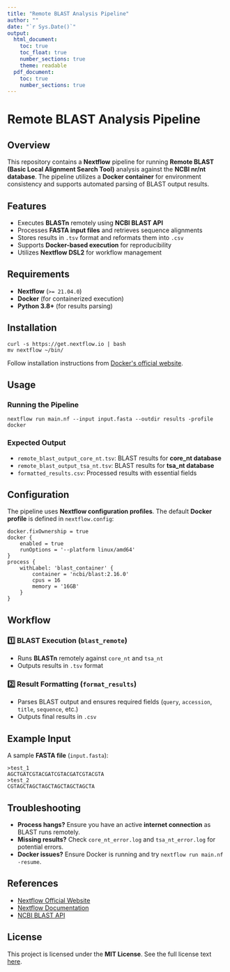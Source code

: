 ```yaml
---
title: "Remote BLAST Analysis Pipeline"
author: ""
date: "`r Sys.Date()`"
output:
  html_document:
    toc: true
    toc_float: true
    number_sections: true
    theme: readable
  pdf_document:
    toc: true
    number_sections: true
---
```


# Remote BLAST Analysis Pipeline

## Overview
This repository contains a **Nextflow** pipeline for running **Remote BLAST (Basic Local Alignment Search Tool)** analysis against the **NCBI nr/nt database**. The pipeline utilizes a **Docker container** for environment consistency and supports automated parsing of BLAST output results.

## Features
- Executes **BLASTn** remotely using **NCBI BLAST API**
- Processes **FASTA input files** and retrieves sequence alignments
- Stores results in `.tsv` format and reformats them into `.csv`
- Supports **Docker-based execution** for reproducibility
- Utilizes **Nextflow DSL2** for workflow management

## Requirements
- **Nextflow** (`>= 21.04.0`)
- **Docker** (for containerized execution)
- **Python 3.8+** (for results parsing)

## Installation
```{r, eval=FALSE}
curl -s https://get.nextflow.io | bash
mv nextflow ~/bin/
```

Follow installation instructions from [Docker's official website](https://docs.docker.com/get-docker/).

## Usage
### Running the Pipeline
```{r, eval=FALSE}
nextflow run main.nf --input input.fasta --outdir results -profile docker
```

### Expected Output
- `remote_blast_output_core_nt.tsv`: BLAST results for **core_nt database**
- `remote_blast_output_tsa_nt.tsv`: BLAST results for **tsa_nt database**
- `formatted_results.csv`: Processed results with essential fields

## Configuration
The pipeline uses **Nextflow configuration profiles**. The default **Docker profile** is defined in `nextflow.config`:
```{r, eval=FALSE}
docker.fixOwnership = true
docker {
    enabled = true
    runOptions = '--platform linux/amd64'
}
process {
    withLabel: 'blast_container' {
        container = 'ncbi/blast:2.16.0'
        cpus = 16
        memory = '16GB'
    }
}
```

## Workflow
### 1️⃣ **BLAST Execution (`blast_remote`)**
- Runs **BLASTn** remotely against `core_nt` and `tsa_nt`
- Outputs results in `.tsv` format

### 2️⃣ **Result Formatting (`format_results`)**
- Parses BLAST output and ensures required fields (`query`, `accession`, `title`, `sequence`, etc.)
- Outputs final results in `.csv`

## Example Input
A sample **FASTA file** (`input.fasta`):
```{r, eval=FALSE}
>test_1
AGCTGATCGTACGATCGTACGATCGTACGTA
>test_2
CGTAGCTAGCTAGCTAGCTAGCTAGCTA
```

## Troubleshooting
- **Process hangs?** Ensure you have an active **internet connection** as BLAST runs remotely.
- **Missing results?** Check `core_nt_error.log` and `tsa_nt_error.log` for potential errors.
- **Docker issues?** Ensure Docker is running and try `nextflow run main.nf -resume`.

## References
- [Nextflow Official Website](https://www.nextflow.io)
- [Nextflow Documentation](https://www.nextflow.io/docs/latest/)
- [NCBI BLAST API](https://blast.ncbi.nlm.nih.gov/Blast.cgi?PAGE_TYPE=BlastDocs)

## License
This project is licensed under the **MIT License**. See the full license text [here](https://opensource.org/licenses/MIT).

